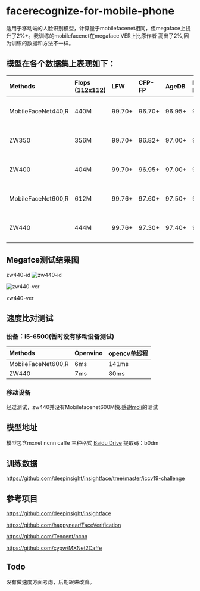 # facerecognize-for-mobile-phone
适用于移动端的人脸识别模型，计算量于mobilefacenet相同，但megaface上提升了2%+。我训练的mobilefacenet在megaface VER上比原作者
高出了2%,因为训练的数据和方法不一样。

## 模型在各个数据集上表现如下：
|Methods|Flops (112x112)|LFW|CFP-FP|AgeDB|Megaface-Id|Megaface-Ver@1e-6|备   注
|:----|:----|:-----|:----|:----|:-----|:-----|:-----|
|MobileFaceNet440,R|440M|99.70+|96.70+|96.95+|92.85+|94.20+|未开源
|ZW350|356M|99.70+|96.82+|97.00+|93.90+|94.70+|未开源
|ZW400|404M|99.70+|96.95+|97.00+|94.46+|95.60+|未开源
|MobileFaceNet600,R|612M|99.76+|97.60+|97.50+|95.14+|95.98+|已开源
|ZW440|444M|99.76+|97.30+|97.40+|95.25+|96.00+|已开源

## Megafce测试结果图
zw440-id
![zw440-id](https://raw.githubusercontent.com/olojuwin/facerecognize-for-mobile-phone/master/img/zw443m-ID.jpg)

![zw440-ver](https://raw.githubusercontent.com/olojuwin/facerecognize-for-mobile-phone/master/img/zw443m-ver.jpg)

zw440-ver


## 速度比对测试
### 设备：i5-6500(暂时没有移动设备测试)
|Methods|Openvino|opencv单线程|
|:----|:----|:-----|
|MobileFaceNet600,R|6ms|141ms|
|ZW440|7ms|80ms

### 移动设备
经过测试，zw440并没有Mobilefacenet600M快.感谢[moli](https://github.com/moli232777144)的测试


## 模型地址
模型包含mxnet ncnn  caffe 三种格式
[Baidu Drive](https://pan.baidu.com/s/1E27uWe4deWsE0va1u1LhrQ)   提取码：b0dm 


## 训练数据
https://github.com/deepinsight/insightface/tree/master/iccv19-challenge

## 参考项目
https://github.com/deepinsight/insightface

https://github.com/happynear/FaceVerification

https://github.com/Tencent/ncnn

https://github.com/cypw/MXNet2Caffe

## Todo

没有做速度方面考虑，后期跟进改善。
